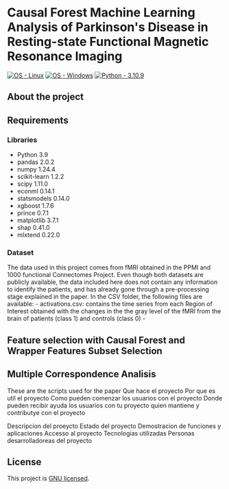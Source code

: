 <h1 align="left"> Causal Forest Machine Learning Analysis of Parkinson's Disease in Resting-state Functional Magnetic Resonance Imaging </h1>

<a href="https://www.linux.org/" title="Go to Linux homepage"><img src="https://img.shields.io/badge/OS-Linux-blue?logo=linux&logoColor=white" alt="OS - Linux"></a>
<a href="https://www.microsoft.com/" title="Go to Microsoft homepage"><img src="https://img.shields.io/badge/OS-Windows-blue?logo=windows&logoColor=white" alt="OS - Windows"></a>
<a href="https://"><img src="https://img.shields.io/static/v1?label=Python&message=3.10.9&color=2ea44f" alt="Python - 3.10.9"></a>

<h2 align="left"> About the project </h2>


<h2 align="left"> Requirements </h2>

<h3 align="left"> Libraries </h3>

- Python 3.9
- pandas 2.0.2
- numpy 1.24.4
- scikit-learn 1.2.2
- scipy 1.11.0
- econml 0.14.1
- statsmodels 0.14.0
- xgboost 1.7.6
- prince 0.7.1
- matplotlib 3.7.1
- shap 0.41.0
- mlxtend 0.22.0

<h3 align="left"> Dataset </h3>
The data used in this project comes from fMRI obtained in the PPMI and 1000 functional Connectomes Project. Even though both datasets are publicly available, the data included here does not contain any information to identify the patients, and has already gone through a pre-processing stage explained in the paper.
In the CSV folder, the following files are available:
- activations.csv: contains the time series from each Region of Interest obtained with the changes in the the gray level of the fMRI from the brain of patients (class 1) and controls (class 0)
- 

<h2 align="left"> Feature selection with Causal Forest and Wrapper Features Subset Selection </h2>


<h2 align="left"> Multiple Correspondence Analisis </h2>

These are the scripts used for the paper 
Que hace el proyecto 
Por que es util el proyecto 
Como pueden comenzar los usuarios con el proyecto 
Donde pueden recibir ayuda los usuarios con tu proyecto 
quien mantiene y contributye con el proyecto 

Descripcion del proeycto 
Estado del proyecto 
Demostracion de funciones y aplicaciones
Accesso al proyecto 
Tecnologias utilizadas
Personas desarrolladoreas del proyecto 


## License

This project is [GNU licensed](./LICENSE).